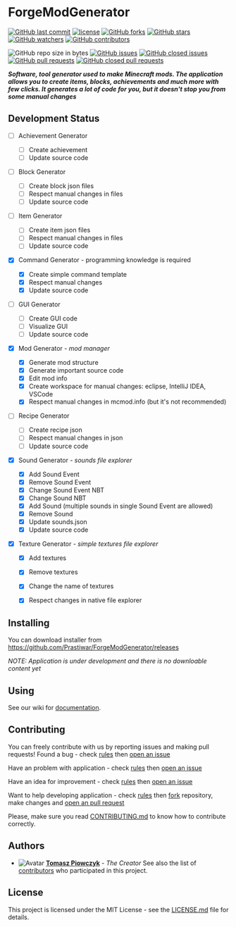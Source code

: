 # ForgeModGenerator

[![GitHub last commit](https://img.shields.io/github/last-commit/Prastiwar/ForgeModGenerator.svg?label=Updated&style=flat-square&longCache=true)](https://github.com/Prastiwar/ForgeModGenerator/commits/master)
[![license](https://img.shields.io/github/license/Prastiwar/ForgeModGenerator.svg?style=flat-square&longCache=true)](https://github.com/Prastiwar/ForgeModGenerator/blob/master/LICENSE)
[![GitHub forks](https://img.shields.io/github/forks/Prastiwar/ForgeModGenerator.svg?style=social&label=Fork&longCache=true)](https://github.com/Prastiwar/ForgeModGenerator/fork)
[![GitHub stars](https://img.shields.io/github/stars/Prastiwar/ForgeModGenerator.svg?style=social&label=★Star&longCache=true)](https://github.com/Prastiwar/ForgeModGenerator/stargazers)
[![GitHub watchers](https://img.shields.io/github/watchers/Prastiwar/ForgeModGenerator.svg?style=social&labelWatcher&longCache=true)](https://github.com/Prastiwar/ForgeModGenerator/watchers)
[![GitHub contributors](https://img.shields.io/github/contributors/Prastiwar/ForgeModGenerator.svg?style=social&longCache=true)](https://github.com/Prastiwar/ForgeModGenerator/contributors)

![GitHub repo size in bytes](https://img.shields.io/github/repo-size/Prastiwar/ForgeModGenerator.svg?style=flat-square&longCache=true)
[![GitHub issues](https://img.shields.io/github/issues/Prastiwar/ForgeModGenerator.svg?style=flat-square&longCache=true)](https://github.com/Prastiwar/ForgeModGenerator/issues)
[![GitHub closed issues](https://img.shields.io/github/issues-closed/Prastiwar/ForgeModGenerator.svg?style=flat-square&longCache=true)](https://github.com/Prastiwar/ForgeModGenerator/issues)
[![GitHub pull requests](https://img.shields.io/github/issues-pr/Prastiwar/ForgeModGenerator.svg?style=flat-square&longCache=true)](https://github.com/Prastiwar/ForgeModGenerator/pulls)
[![GitHub closed pull requests](https://img.shields.io/github/issues-pr-closed/Prastiwar/ForgeModGenerator.svg?style=flat-square&longCache=true)](https://github.com/Prastiwar/ForgeModGenerator/pulls)

***Software, tool generator used to make Minecraft mods. The application allows you to create items, blocks, achievements and much more with few clicks. It generates a lot of code for you, but it doesn't stop you from some manual changes***

## Development Status

- [ ] Achievement Generator

  - [ ] Create achievement
  - [ ] Update source code

- [ ] Block Generator

  - [ ] Create block json files
  - [ ] Respect manual changes in files
  - [ ] Update source code

- [ ] Item Generator

  - [ ] Create item json files
  - [ ] Respect manual changes in files
  - [ ] Update source code

- [x] Command Generator - programming knowledge is required

  - [x] Create simple command template
  - [x] Respect manual changes
  - [x] Update source code

- [ ] GUI Generator

  - [ ] Create GUI code
  - [ ] Visualize GUI
  - [ ] Update source code

- [x] Mod Generator *- mod manager*

  - [x] Generate mod structure
  - [x] Generate important source code
  - [x] Edit mod info
  - [x] Create workspace for manual changes: eclipse, IntelliJ IDEA, VSCode
  - [x] Respect manual changes in mcmod.info (but it's not recommended)

- [ ] Recipe Generator

  - [ ] Create recipe json
  - [ ] Respect manual changes in json
  - [ ] Update source code

- [x] Sound Generator *- sounds file explorer*

  - [x] Add Sound Event
  - [x] Remove Sound Event
  - [x] Change Sound Event NBT
  - [x] Change Sound NBT
  - [x] Add Sound (multiple sounds in single Sound Event are allowed)
  - [x] Remove Sound
  - [x] Update sounds.json
  - [x] Update source code

- [x] Texture Generator *- simple textures file explorer*
  - [x] Add textures
  - [x] Remove textures
  - [x] Change the name of textures
  - [x] Respect changes in native file explorer


## Installing

You can download installer from https://github.com/Prastiwar/ForgeModGenerator/releases

*NOTE: Application is under development and there is no downloable content yet*


## Using

See our wiki for [documentation](https://github.com/Prastiwar/ForgeModGenerator/wiki).


## Contributing
You can freely contribute with us by reporting issues and making pull requests!
Found a bug - check [rules](https://github.com/Prastiwar/ForgeModGenerator/blob/master/.github/CONTRIBUTING.md#bug-report) then [open an issue](https://github.com/Prastiwar/ForgeModGenerator/issues/new?template=bug_report.md)

Have an problem with application - check [rules](https://github.com/Prastiwar/ForgeModGenerator/blob/master/.github/CONTRIBUTING.md#help-request) then [open an issue](https://github.com/Prastiwar/ForgeModGenerator/issues/new?template=help_request.md)

Have an idea for improvement - check [rules](https://github.com/Prastiwar/ForgeModGenerator/blob/master/.github/CONTRIBUTING.md#feature-request) then [open an issue](https://github.com/Prastiwar/ForgeModGenerator/issues/new?template=feature_request.md)

Want to help developing application - check [rules](https://github.com/Prastiwar/ForgeModGenerator/blob/master/.github/CONTRIBUTING.md#pull-request) then [fork](https://github.com/Prastiwar/ForgeModGenerator/fork) repository, make changes and [open an pull request](https://github.com/Prastiwar/ForgeModGenerator/pulls)

Please, make sure you read [CONTRIBUTING.md](https://github.com/Prastiwar/ForgeModGenerator/blob/master/.github/CONTRIBUTING.md) to know how to contribute correctly.


## Authors

* ![Avatar](https://avatars3.githubusercontent.com/u/33370172?s=40&v=4)  [**Tomasz Piowczyk**](https://github.com/Prastiwar) - *The Creator*
See also the list of [contributors](https://github.com/Prastiwar/ForgeModGenerator/contributors) who participated in this project.


## License

This project is licensed under the MIT License - see the [LICENSE.md](https://github.com/Prastiwar/ForgeModGenerator/blob/master/LICENSE) file for details.
